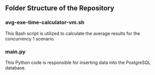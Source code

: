 ## Folder Structure of the Repository

### avg-exe-time-calculator-vm.sh
This Bash script is utilized to calculate the average results for the concurrency 1 scenario.

### main.py
This Python code is responsible for inserting data into the PostgreSQL database.






